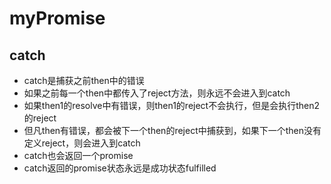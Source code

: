 # myPromise


## catch

* catch是捕获之前then中的错误
* 如果之前每一个then中都传入了reject方法，则永远不会进入到catch
* 如果then1的resolve中有错误，则then1的reject不会执行，但是会执行then2的reject
* 但凡then有错误，都会被下一个then的reject中捕获到，如果下一个then没有定义reject，则会进入到catch
* catch也会返回一个promise
* catch返回的promise状态永远是成功状态fulfilled